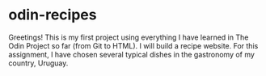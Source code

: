 # odin-recipes
Greetings! This is my first project using everything I have learned in The Odin Project so far (from Git to HTML). I will build a recipe website. For this assignment, I have chosen several typical dishes in the gastronomy of my country, Uruguay. 
